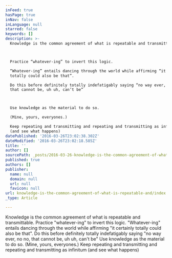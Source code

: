 ```yaml
---
inFeed: true
hasPage: true
inNav: false
inLanguage: null
starred: false
keywords: []
description: >-
  Knowledge is the common agreement of what is repeatable and transmittable.



  Practice “whatever-ing” to invert this logic.

  “Whatever-ing” entails dancing through the world while affirming “it certainly
  totally could also be that”.

  Do this before definitely totally indefatigably saying “no way ever, no no,
  that cannot be, uh uh, can’t be”



  Use knowledge as the material to do so.

  (Mine, yours, everyones.)

  Keep repeating and transmitting and repeating and transmitting as infinitum
  (and see what happens)
datePublished: '2016-03-26T23:02:38.302Z'
dateModified: '2016-03-26T23:02:18.585Z'
title: ''
author: []
sourcePath: _posts/2016-03-26-knowledge-is-the-common-agreement-of-what-is-repeatable-and.md
published: true
authors: []
publisher:
  name: null
  domain: null
  url: null
  favicon: null
url: knowledge-is-the-common-agreement-of-what-is-repeatable-and/index.html
_type: Article

---
```

Knowledge is the common agreement of what is repeatable and transmittable.
Practice "whatever-ing" to invert this logic.
"Whatever-ing" entails dancing through the world while affirming "it certainly totally could also be that".
Do this before definitely totally indefatigably saying "no way ever, no no, that cannot be, uh uh, can't be"
Use knowledge as the material to do so.
(Mine, yours, everyones.)
Keep repeating and transmitting and repeating and transmitting as infinitum (and see what happens)